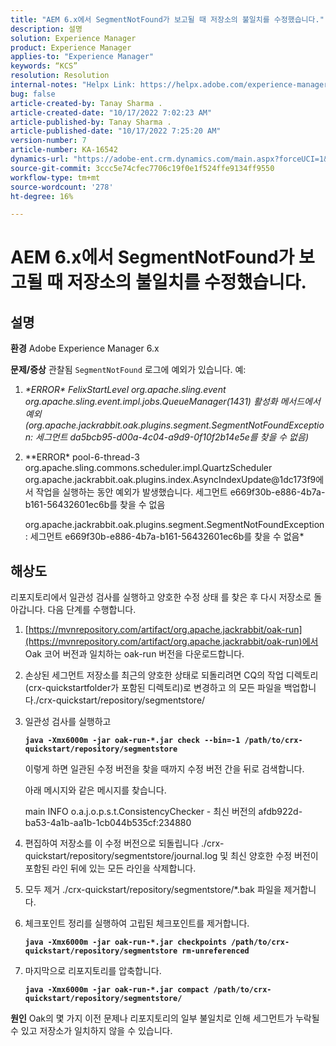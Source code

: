 ```yaml
---
title: "AEM 6.x에서 SegmentNotFound가 보고될 때 저장소의 불일치를 수정했습니다."
description: 설명
solution: Experience Manager
product: Experience Manager
applies-to: "Experience Manager"
keywords: “KCS”
resolution: Resolution
internal-notes: "Helpx Link: https://helpx.adobe.com/experience-manager/kb/fix-inconsistencies-in-the-repository-when-segmentnotfound-issue.html"
bug: false
article-created-by: Tanay Sharma .
article-created-date: "10/17/2022 7:02:23 AM"
article-published-by: Tanay Sharma .
article-published-date: "10/17/2022 7:25:20 AM"
version-number: 7
article-number: KA-16542
dynamics-url: "https://adobe-ent.crm.dynamics.com/main.aspx?forceUCI=1&pagetype=entityrecord&etn=knowledgearticle&id=fd6f3fa4-e94d-ed11-bba2-0022480868ff"
source-git-commit: 3ccc5e74cfec7706c19f0e1f524ffe9134ff9550
workflow-type: tm+mt
source-wordcount: '278'
ht-degree: 16%

---
```


# AEM 6.x에서 SegmentNotFound가 보고될 때 저장소의 불일치를 수정했습니다.

## 설명

<b>환경</b>
Adobe Experience Manager 6.x


<b>문제/증상</b>
관찰됨 `SegmentNotFound` 로그에 예외가 있습니다. 예:

1. *\*ERROR\* FelixStartLevel org.apache.sling.event org.apache.sling.event.impl.jobs.QueueManager(1431) 활성화 메서드에서 예외(org.apache.jackrabbit.oak.plugins.segment.SegmentNotFoundException: 세그먼트 da5bcb95-d00a-4c04-a9d9-0f10f2b14e5e를 찾을 수 없음)*
2. *\*ERROR\* pool-6-thread-3 org.apache.sling.commons.scheduler.impl.QuartzScheduler org.apache.jackrabbit.oak.plugins.index.AsyncIndexUpdate@1dc173f9에서 작업을 실행하는 동안 예외가 발생했습니다. 세그먼트 e669f30b-e886-4b7a-b161-56432601ec6b를 찾을 수 없음

   org.apache.jackrabbit.oak.plugins.segment.SegmentNotFoundException: 세그먼트 e669f30b-e886-4b7a-b161-56432601ec6b를 찾을 수 없음*



## 해상도


리포지토리에서 일관성 검사를 실행하고 양호한 수정 상태 를 찾은 후 다시 저장소로 돌아갑니다. 다음 단계를 수행합니다.

1. [https://mvnrepository.com/artifact/org.apache.jackrabbit/oak-run](https://mvnrepository.com/artifact/org.apache.jackrabbit/oak-run)에서 Oak 코어 버전과 일치하는 oak-run 버전을 다운로드합니다.
2. 손상된 세그먼트 저장소를 최근의 양호한 상태로 되돌리려면 CQ의 작업 디렉토리(crx-quickstartfolder가 포함된 디렉토리)로 변경하고 의 모든 파일을 백업합니다./crx-quickstart/repository/segmentstore/
3. 일관성 검사를 실행하고

   <b>`java -Xmx6000m -jar oak-run-*.jar check --bin=-1 /path/to/crx-quickstart/repository/segmentstore`</b>



   이렇게 하면 일관된 수정 버전을 찾을 때까지 수정 버전 간을 뒤로 검색합니다.



   아래 메시지와 같은 메시지를 찾습니다.

   main INFO o.a.j.o.p.s.t.ConsistencyChecker - 최신 버전의 afdb922d-ba53-4a1b-aa1b-1cb044b535cf:234880


4. 편집하여 저장소를 이 수정 버전으로 되돌립니다 ./crx-quickstart/repository/segmentstore/journal.log 및 최신 양호한 수정 버전이 포함된 라인 뒤에 있는 모든 라인을 삭제합니다.
5. 모두 제거 ./crx-quickstart/repository/segmentstore/\*.bak 파일을 제거합니다.
6. 체크포인트 정리를 실행하여 고립된 체크포인트를 제거합니다.

   <b>`java -Xmx6000m -jar oak-run-*.jar checkpoints /path/to/crx-quickstart/repository/segmentstore rm-unreferenced`</b>


7. 마지막으로 리포지토리를 압축합니다.

   <b>`java -Xmx6000m -jar oak-run-*.jar compact /path/to/crx-quickstart/repository/segmentstore/`</b>



<b>원인</b>
Oak의 몇 가지 이전 문제나 리포지토리의 일부 불일치로 인해 세그먼트가 누락될 수 있고 저장소가 일치하지 않을 수 있습니다.
